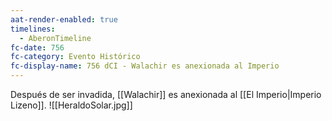 ```yaml
---
aat-render-enabled: true
timelines:
  - AberonTimeline
fc-date: 756
fc-category: Evento Histórico
fc-display-name: 756 dCI - Walachir es anexionada al Imperio
---
```

Después de ser invadida, [[Walachir]] es anexionada al [[El Imperio|Imperio Lizeno]].
![[HeraldoSolar.jpg]]